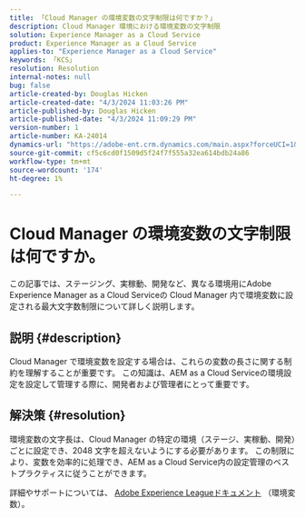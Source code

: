 ```yaml
---
title: 「Cloud Manager の環境変数の文字制限は何ですか？」
description: Cloud Manager 環境における環境変数の文字制限
solution: Experience Manager as a Cloud Service
product: Experience Manager as a Cloud Service
applies-to: "Experience Manager as a Cloud Service"
keywords: 「KCS」
resolution: Resolution
internal-notes: null
bug: false
article-created-by: Douglas Hicken
article-created-date: "4/3/2024 11:03:26 PM"
article-published-by: Douglas Hicken
article-published-date: "4/3/2024 11:09:29 PM"
version-number: 1
article-number: KA-24014
dynamics-url: "https://adobe-ent.crm.dynamics.com/main.aspx?forceUCI=1&pagetype=entityrecord&etn=knowledgearticle&id=7e86145b-0ef2-ee11-904b-000d3a3110f0"
source-git-commit: cf5c6cd0f1509d5f24f7f555a32ea614bdb24a86
workflow-type: tm+mt
source-wordcount: '174'
ht-degree: 1%

---
```


# Cloud Manager の環境変数の文字制限は何ですか。


この記事では、ステージング、実稼動、開発など、異なる環境用にAdobe Experience Manager as a Cloud Serviceの Cloud Manager 内で環境変数に設定される最大文字数制限について詳しく説明します。

## 説明 {#description}


Cloud Manager で環境変数を設定する場合は、これらの変数の長さに関する制約を理解することが重要です。 この知識は、AEM as a Cloud Serviceの環境設定を設定して管理する際に、開発者および管理者にとって重要です。


## 解決策 {#resolution}


環境変数の文字長は、Cloud Manager の特定の環境（ステージ、実稼動、開発）ごとに設定でき、2048 文字を超えないようにする必要があります。 この制限により、変数を効率的に処理でき、AEM as a Cloud Service内の設定管理のベストプラクティスに従うことができます。

詳細やサポートについては、 [Adobe Experience Leagueドキュメント](https://experienceleague.adobe.com/en/docs/experience-manager-cloud-service/content/implementing/using-cloud-manager/environment-variables) （環境変数）。
